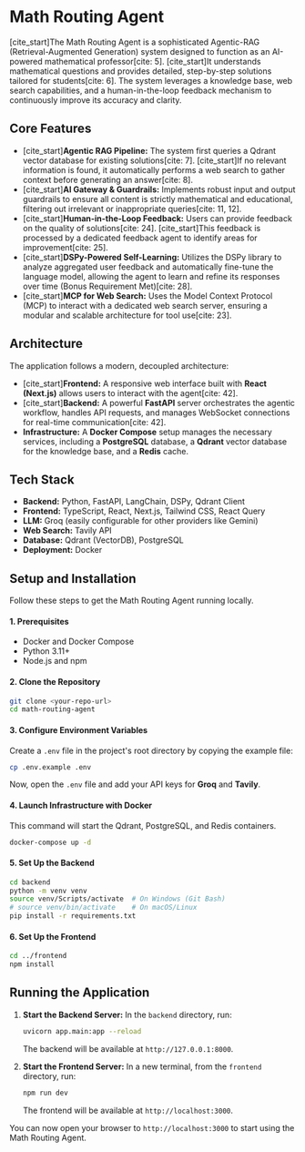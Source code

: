 # Math Routing Agent

[cite\_start]The Math Routing Agent is a sophisticated Agentic-RAG (Retrieval-Augmented Generation) system designed to function as an AI-powered mathematical professor[cite: 5]. [cite\_start]It understands mathematical questions and provides detailed, step-by-step solutions tailored for students[cite: 6]. The system leverages a knowledge base, web search capabilities, and a human-in-the-loop feedback mechanism to continuously improve its accuracy and clarity.

## Core Features

  * [cite\_start]**Agentic RAG Pipeline:** The system first queries a Qdrant vector database for existing solutions[cite: 7]. [cite\_start]If no relevant information is found, it automatically performs a web search to gather context before generating an answer[cite: 8].
  * [cite\_start]**AI Gateway & Guardrails:** Implements robust input and output guardrails to ensure all content is strictly mathematical and educational, filtering out irrelevant or inappropriate queries[cite: 11, 12].
  * [cite\_start]**Human-in-the-Loop Feedback:** Users can provide feedback on the quality of solutions[cite: 24]. [cite\_start]This feedback is processed by a dedicated feedback agent to identify areas for improvement[cite: 25].
  * [cite\_start]**DSPy-Powered Self-Learning:** Utilizes the DSPy library to analyze aggregated user feedback and automatically fine-tune the language model, allowing the agent to learn and refine its responses over time (Bonus Requirement Met)[cite: 28].
  * [cite\_start]**MCP for Web Search:** Uses the Model Context Protocol (MCP) to interact with a dedicated web search server, ensuring a modular and scalable architecture for tool use[cite: 23].

## Architecture

The application follows a modern, decoupled architecture:

  * [cite\_start]**Frontend:** A responsive web interface built with **React (Next.js)** allows users to interact with the agent[cite: 42].
  * [cite\_start]**Backend:** A powerful **FastAPI** server orchestrates the agentic workflow, handles API requests, and manages WebSocket connections for real-time communication[cite: 42].
  * **Infrastructure:** A **Docker Compose** setup manages the necessary services, including a **PostgreSQL** database, a **Qdrant** vector database for the knowledge base, and a **Redis** cache.

## Tech Stack

  * **Backend:** Python, FastAPI, LangChain, DSPy, Qdrant Client
  * **Frontend:** TypeScript, React, Next.js, Tailwind CSS, React Query
  * **LLM:** Groq (easily configurable for other providers like Gemini)
  * **Web Search:** Tavily API
  * **Database:** Qdrant (VectorDB), PostgreSQL
  * **Deployment:** Docker

## Setup and Installation

Follow these steps to get the Math Routing Agent running locally.

#### 1\. Prerequisites

  * Docker and Docker Compose
  * Python 3.11+
  * Node.js and npm

#### 2\. Clone the Repository

```bash
git clone <your-repo-url>
cd math-routing-agent
```

#### 3\. Configure Environment Variables

Create a `.env` file in the project's root directory by copying the example file:

```bash
cp .env.example .env
```

Now, open the `.env` file and add your API keys for **Groq** and **Tavily**.

#### 4\. Launch Infrastructure with Docker

This command will start the Qdrant, PostgreSQL, and Redis containers.

```bash
docker-compose up -d
```

#### 5\. Set Up the Backend

```bash
cd backend
python -m venv venv
source venv/Scripts/activate  # On Windows (Git Bash)
# source venv/bin/activate    # On macOS/Linux
pip install -r requirements.txt
```

#### 6\. Set Up the Frontend

```bash
cd ../frontend
npm install
```

## Running the Application

1.  **Start the Backend Server:**
    In the `backend` directory, run:

    ```bash
    uvicorn app.main:app --reload
    ```

    The backend will be available at `http://127.0.0.1:8000`.

2.  **Start the Frontend Server:**
    In a new terminal, from the `frontend` directory, run:

    ```bash
    npm run dev
    ```

    The frontend will be available at `http://localhost:3000`.

You can now open your browser to `http://localhost:3000` to start using the Math Routing Agent.
